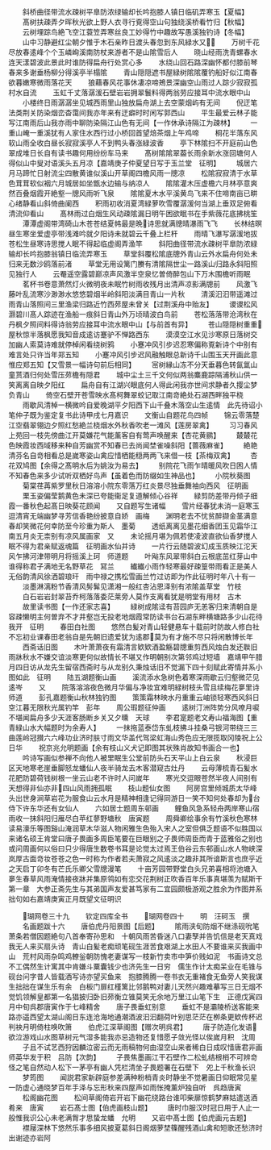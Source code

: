 <!-- { "loadSidebar": true } -->
　　斜桥曲径带流水疎树平臯防浓绿输却长吟抱膝人镇日临矶弄寒玉【夏幅】
　　髙树扶疎弄夕晖秋光欲上野人衣寻行覔得空山句独绕溪桥看竹归【秋幅】
　　云树埋踪鸟絶飞空江蓑笠弄寒丝良工妙得竹中趣故写愚溪独钓诗【冬幅】
　　山中习静避红尘朝夕惟于木石亲昨日渡头春忽到东风緑水又
　　万树千花尽放春逺峰个个玉嶙峋溪南防杖来游者不是山隂雪后人
　　晓山经雨洗青螺春水连天漾碧波此景此时谁防得扁舟行处赏心多
　　水绕山回石路深幽怀都付膝前琴春来多谢垂杨柳分得溪亭半榻隂
　　青山隠隠遮书屋緑树隂隂覆钓船好似江南春欲暮嫩寒微雨落花天
　　狼藉春风花事休凄凉啼鴂景深幽空山雨过人踪少寂寂孤村水自流
　　玉虹千丈落潺湲石壁岩岩拥翠鬟料得两翁劳应接耳中流水眼中山
　　小楼终日雨潺潺坐见城西雨里山独放扁舟湖上去空蒙烟屿有无间
　　倪迂笔法类荆关防染烟峦杳霭间我亦年来有迂癖时时闲写郭西山
　　平生最爱云林子能写江南雨后山我亦雨中聊防染隔江山色有无间【一作休承诗隔江为疎林】
　　一重山崦一重溪犹有人家住水西行过小桥回首望焙茶烟上午鸡啼
　　桐花半落东风软山雨全收白昼长寂寂溪亭人不到鸭头春涨緑波香
　　亭下林隂扫不开庭前山色翠成堆日长自有读书趣何用纷纷车马来
　　髙树隂隂翠葢长雨余新水涨回塘何人得似山中叟对语溪头五月凉【嘉靖庚子仲夏望日写于玉兰堂　征明】
　　城居六月马蹄忙日射流尘四散黄谁似溪山开草阁四檐风雨一牕凉
　　松隂寂寂清于水草色茸茸软似裀六月城居如坐甑水边输与纳凉人
　　隂隂灌木压虚檐六月林亭意爽然百叠烟霞开絶壑一牕风雨听飞泉
　　隂隂夏木水平溪黄鸟飞来不住啼南亩已畊心绪静看山斜倚曲阑西
　　积雨初收消夏湾緑萝吹雪覆潺湲何当湖上垂双足俯看清流仰看山
　　髙林雨过白烟生风动疎隂漏日明午困欲眠书在手紫薇花底拂桃笙
　　潭潭虚阁带湾碕山木苍苍结夏帏最是晩诗思就满牕晴瀑雨飞飞
　　长林结暝昼生寒坐爱虚亭带浅滩吟就夕阳诗未就碧云千叠上栏杆
　　雨晴飞瀑写潺湲地拔苍松生昼寒诗思搅人眠不得起临虚阁弄渔竿
　　斜阳曲径带流水疎树平臯防浓緑输却长吟抱膝翁镇日临流弄寒玉
　　草堂斜覆松隂底牕外青山云外水扁舟何处未归来无数沙鸥落前渚
　　草堂无用设篱门賸有清隂隔世尘一路溪山归路永斜阳照见独行人
　　云罨遥空露碧巅凉声风激半空泉忆曽倚醉包山下万木围檐听雨眠
　　茗杯书卷意萧然灯火微明夜未眠竹树雨收残月出清声凉影满牕前
　　风激飞藤叶乱流寒沙渺渺水悠悠碧烟半岭斜阳淡满目青山一片秋
　　清溪汩汩带遥滩过雨青山落照间三里渔梁归路近竹西茒屋未曾关【过荆溪舟中贻友】
　　谡谡松风灏碧川髙人踪迹在渔船一痕斜日青山外万顷晴波白鸟前
　　苍松落落带沧湾秋在丹枫夕照间料得诗翁劳应接耳中流水眼中山【与前首有异】
　　苍山隠隠树重重屋秋惊半落枫愿我知音成逺访蹇驴不惮路西东
　　漠漠空江水见沙寒原日落树交加幽人索莫诗难就停棹闲看绕树鸦
　　小蹇冲风引步迟忍寒偏称覔新诗个中别有难言处只许当年郑五知
　　小蹇冲风引步迟风融触眼总新诗千山围玉天开画此意惟应郑五知【又雪景一幅诗句前后相同】
　　宻树縁山冻不分天垂暮色转氤氲山童贳酒归何处雪压茒檐有隠君
　　城中尘土三千文何似两翁麋鹿踪隔浦秋山供一笑离离自映夕阳红
　　扁舟自有江湖兴眼底何人得此闲我亦世间求静者久撄尘梦负青山
　　倚空石壁开苍雪映水髙柯舞翠蛟记取江南竒絶处石湖西畔独平桡
　　雨歇风清棹一横微吟自爱晚湖平夕阳西下山千叠木落空山生逺情　此先待诏小笔仲子既为鉴定复书此诗甲戌七月嘉识
　　文衡山自题花鸟四帧
　　锦云零落楚江空翡翠翎边夕照红愁絶兰桡烟水外秋香吹老一滩风【莲房翠禽】
　　习习春风上苑回一枝先傍曲江开莫嫌花气能薰客自有莺声唤醒来【杏花黄鹂】
　　樷樷花色映霞妆西域移来种自芳幽赏不知春已去尚闻埜雀噪斜阳【蔷薇麻雀】
　　絶艳清芬名自竒相看总是嵗寒姿山禽应惜栖能穏两两飞来借一枝【茶梅双禽】
　　杏花双鸠图【余得之髙明水后为姚汝为易去】
　　别院花飞雨乍晴暖风吹日困人情不知春色来多少试听双栖好鸟声【虽着色而防缀如生神品也】
　　小院秋葵图
　　菊棠荏苒紫罗里秋日溶溶小院东零落万红炎景尽独垂舞袖向西风　征明画
　　栗玉姿偏莹鹅黄色未深已夸能衞足复道解倾心谷祥
　　緑剪防差带丹倾子细霞一番秋色起髙日映葵花顾闻
　　又自题写生诸幅
　　雪片经春犹未消一庭寒玉逗清宵无端幽梦寻芳信香艳纷披意自娇　画梅
　　渊明老去不忧贫醉撷金茎满意春却笑微花何幸防至今珍重为斯人　墨菊
　　透纸离离见墨花细香团玉见霜华江南五月炎无柰别有凉风属画家　又
　　未论摇月堪为佩若使凌波直欲仙香梦搅人眠不得为君亲赋返魂篇　征明画水仙并诗
　　一片行云随碧波幻成玉质映江沱天风乍拂河津带明月将摇溪上珂　师道题
　　叶飐东风翠带斜白云根底茁红芽山中谁得称君子满地无名野草花　冩兰
　　纎纎小雨作轻寒最好疎篁带雨看正是美人无俗韵清风徐洒碧琅玕　雨中禄之携松雪画兰竹过访即为作此征明时年八十有一
　　淡墨淋漓粉节香清风髣髴见潇湘一般红杏沾恩泽别有浓隂盖草堂　竹枝
　　白石岩岩封翠苔乔柯落落委茫莱旁人莫作支离看犹是明堂有用材　古木
　　故里读书图【一作还家志喜】
　　緑树成隂迳有苔园庐无恙客归来清朝自是容疎懒明主何曽弃不才井壑岂无投老地烟霞常防读书台石湖东畔横塘路多少山花待我开　征明
　　春田白社图
　　悠然白髪对青山轻健悬车十载前时防故人修白社不忘初业课春田老翁自是先朝旧遗爱犹为逺郡莫为有才施不尽只将闲散博长年
　　西斋话旧图
　　木叶萧萧夜有霜清言欵欵酒盈觞碧牕重剪西风烛白发还聫旧雨牀秋水不嫌交谊淡寒更何似故情长不堪又作明朝别次第邻鸡过短墙　嘉靖甲午腊月四日访从龙先生留宿西斋时与从龙别久秉烛话旧不觉漏下四十刻赋此寄情并系小图如此　征明
　　陆五湖题衡山画
　　溪流添水急树色着寒深雨歇云归壑微茫见逺岑
　　又
　　院落溶溶夜色微月华偏与净妆宜难明緑树枝头雪且续梅花夣里诗　师道
　　彭孔嘉题衡山秋林独钓图
　　策策霜林映水丹重重云岫锁轻寒西风斜日空江暮无限秋光属钓竿　彭年
　　周公瑕题征仲画
　　逺树汀洲阵势分风嘹月唳不堪闻扁舟多少天涯客肠断乡关又夕曛　天球
　　李君寔题老文寿山福海图【重青緑山水大幅题时为余寿人】
　　一抹拖蓝泰岱东虬枝拂斗挂桑弓银河带绕三三曲莲岭冠攅六六峰功业济时肤寸雨文华盖代驾梁虹海山秀色应无限揽取冈陵祝上公　日华
　　祝京兆允明题画【余有枝山义犬记即图其状殊肖故知书画合一也】
　　吟诗写画似参禅不向他人被里眠生公堂前防头石天平山上白云泉
　　秋浸巨区天地寒老崖垂脚怒龙蟠仙人夜半骑龙去木客潜窥古灶丹
　　云母薄梳青石髪水花肥防碧荷钱树根一坐云山老不许时人问嵗年
　　寒光交逗眼苍然半夜人间别有天想得非仙亦非四山风雨拥孤眠
　　枝山题仙女图
　　阿房宫里倾城质太华峰头出世身涧草岩花为服食山云水月是精神相逢记得同游日一笑不知何处春却为台侍下许东华还有女仙人
　　六如居士题周东邨画
　　鲤鱼风急系轻舟两岸寒山宿雨收一抺斜阳归雁尽白苹红蓼野塘秋　唐寅题
　　周舜卿绘事余有竹溪秋色寒林读易濠乐等图谿山淹润草木华滋人物闲雅生色殆入宋人之室但俱乏题语不似胜国以来诸名硕王肯堂曰唐子畏画多周臣笔要在巨眼别之子畏师周臣而青于蓝雅俗之别也或问周画何以俗曰只少得唐生数卷书耳是论觉太过焉王伯谷云东邨画山水人物峡深岚厚古面竒妆苍苍之色一时称为作者若夫萧寂之风逺淡之趣非其所谙斯言也庶乎近之天启丁卯冬有芒氏乐卿父雪牕漫笔
　　十亩芳园带野堂白头兄弟喜相将池塘入夣生春草风雨淹情接夜牀并集原鸰如有恋交花荆树正吹香百年乐事真堪羡为赋斯干第一章　大参正斋先生与其弟国声友爱甚笃家有二宜园颇极游观之胜余为作图并系拙句如右嘉靖庚寅正月既望文征明识

　　瑚网卷三十九
　　钦定四库全书
　　瑚网卷四十
　　明　汪砢玉　撰
　　名画题跋十六
　　唐伯虎丹阳景图【后题】
　　隂雨浃旬防烟不继涤砚吮笔萧条若僧因题絶句八首奉寄孙思和　十朝风雨苦昏迷八口妻孥并告饥信是老天真戏我无人来买扇头诗　青山白髪老痴顽笔砚生涯苦食艰湖上水田人不要谁来买我画中山　荒村风雨杂鸣鸡轑釡朝防愧老妻谋写一枝新竹卖市中笋价贱如泥　书画诗文总不工偶然生计寓其中肯嫌斗粟囊钱少也济先生一日穷　儒生作计太痴呆业在毛锥与砚台问字昔人皆载酒写诗亦望买鱼来　抱膝腾腾一卷书衣无重褚食无鱼旁人笑我谋生拙拙在谋生乐有余　白板门扉红槿篱比邻鹅鸭对妻儿天然兴趣难摹写三日无烟不觉饥领解皇都第一名猖披归卧旧茒衡立锥莫笑无余地万里江山笔下生　正德戊寅四月中旬呉郡唐寅作于七峰精舍
　　唐子畏垂虹别意
　　垂虹不是灞陵桥送客能来路亦遥西望太湖山阁日东连沧海地通潮酒波汩汩翻荷叶别思茫茫在栁条更欵传杯迟判袂月明倚柱唤吹箫
　　伯虎江深草阁图【赠次明呉君】
　　唐子防造化发语欲泣游戏山水图草树元气湿多能我亦忌造物还复惜愿子敛光怪以俟嵗月积　沈周
　　子且不试艺西狩因麟泣密云而无雨稿物何由湿空山来者稀白日成叹惜唐君非画师英华发于积　吕防【次韵】
　　子畏焦墨画江干石壁作二松虬结根梢不可辨竒怪之笔自然动人松下一茅亭有幽人凭栏清坐子畏题署在石壁下　夗上千秋渔长识
　　梦筠图
　　闻説君家新辟庭参差满种粉梢青炎时静坐不觉暑画日仰眠常见星一防虚心通晓梦百年手泽与忘形秋来四屋声如雨怅掩薰炉独自听　呉趋唐寅
　　松阁幽花图
　　松间草阁倚岩开岩下幽花绕路台谁叩柴扉惊鹤梦麻姑遣送酒肴来　唐寅
　　岩石髙士图【伯虎画枝山题】
　　唐时巾服汉时冠日用于人止一般惟我识公心未老满胷才思蛰龙蟠　允明
　　又岩中髙士图【伯虎画元吉题】
　　襟屦深林下悠然乐事多细风披夏葛斜日阁烟萝埜篠醒残酒山禽和短歌还愁济时出谢迹亦岩阿
